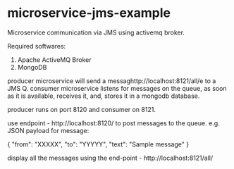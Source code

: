 # microservice-jms-example

Microservice communication via JMS using activemq broker.

Required softwares:

1. Apache ActiveMQ Broker
2. MongoDB

producer microservice will send a messaghttp://localhost:8121/all/e to a JMS Q.
consumer microservice listens for messages on the queue, as soon as it is available, receives it, and, stores it in a mongodb database.

producer runs on port 8120 and consumer on 8121.

use endpoint - http://localhost:8120/ to post messages to the queue.
e.g. JSON payload for message:

{
	"from": "XXXXX",
	"to": "YYYYY",
	"text": "Sample message"
}

display all the messages using the end-point - http://localhost:8121/all/

